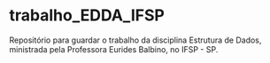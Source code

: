 # trabalho_EDDA_IFSP
Repositório para guardar o trabalho da disciplina Estrutura de Dados, ministrada pela Professora Eurides Balbino, no IFSP - SP.

